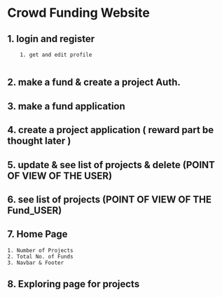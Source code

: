 # Crowd Funding Website
## 1. login and register
```
	1. get and edit profile
	
```
## 2. make a fund & create a project Auth.
## 3. make a fund application
## 4. create a project application ( reward part be thought later )
## 5. update & see list of projects & delete (POINT OF VIEW OF THE USER)
## 6. see list of projects (POINT OF VIEW OF THE Fund_USER)
## 7. Home Page
```
1. Number of Projects
2. Total No. of Funds
3. Navbar & Footer 
```
## 8. Exploring page for projects
